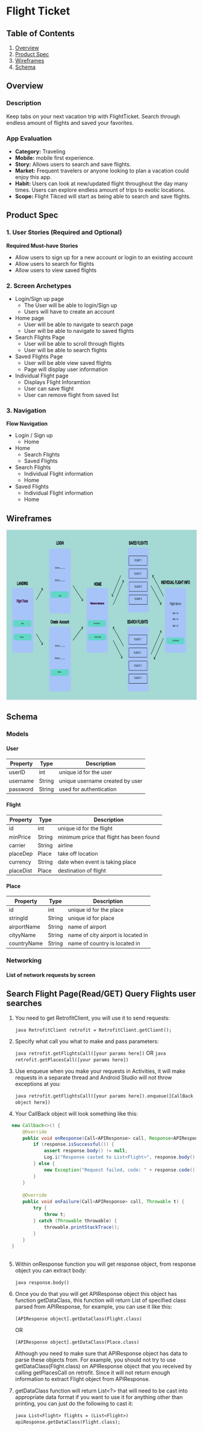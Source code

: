 # Flight Ticket

## Table of Contents
1. [Overview](#Overview)
1. [Product Spec](#Product-Spec)
1. [Wireframes](#Wireframes)
2. [Schema](#Schema)

## Overview

### Description
Keep tabs on your next vacation trip with FlightTicket. Search through endless amount of flights and saved your favorites.

### App Evaluation
- **Category:** Traveling 
- **Mobile:** mobile first experience.
- **Story:** Allows users to search and save flights.
- **Market:** Frequent travelers or anyone looking to plan a vacation could enjoy this app.
- **Habit:** Users can look at new/updated flight throughout the day many times. Users can explore endless amount of trips to exotic locations. 
- **Scope:** Flight Tikced will start as being able to search and save flights.
## Product Spec

### 1. User Stories (Required and Optional)

**Required Must-have Stories**
* Allow users to sign up for a new account or login to an existing account
* Allow users to search for flights
* Allow users to view saved flights


### 2. Screen Archetypes

* Login/Sign up page
   * The User will be able to login/Sign up
   * Users will have to create an account
* Home page
    * User will be able to navigate to search page
    * User will be able to navigate to saved flights
* Search Flights Page
   * User will be able to scroll through flights
   * User will be able to search flights
* Saved Flights Page
    * User will be able view saved flights
    * Page will display user information
* Individual Flight page
    * Displays Flight Inforamtion
    * User can save flight
    * User can remove flight from saved list
### 3. Navigation

**Flow Navigation**

* Login / Sign up 
   * Home
* Home
   * Search Flights
   * Saved Flights
* Search Flights 
   * Individual Flight information
   * Home
* Saved Flights 
   * Individual Flight information
   * Home


## Wireframes

<img style="border: 1px solid rgba(0, 0, 0, 0.1);" width="800" height="450" src="https://github.com/BorisMarin8004/FlightTicket/blob/update_readme/FlightTicketFigma.png?raw=true"/>



## Schema 

### Models
#### User

   | Property      | Type     | Description |
   | ------------- | -------- | ------------|
   | userID     | int   | unique id for the user  |
   | username       | String| unique username created by user |
   | password         | String     | used for authentication |
 

   
#### Flight

   | Property      | Type     | Description |
   | ------------- | -------- | ------------|
   | id      | int   | unique id for the flight |
   | minPrice        | String| minimum price that flight has been found |
   | carrier      | String  | airline  |
   | placeDep     | Place | take off location |
   | currency     | String | date when event is taking place|
   |placeDist| Place | destination of flight|
   
#### Place

   | Property      | Type     | Description |
   | ------------- | -------- | ------------|
   | id      | int   | unique id for the place|
   | stringId        | String| unique id for place |
   | airportName      | String  | name of airport |
   | cityyName     | String | name of city airport is located in |
   | countryName     | String | name of country is located in |
   
### Networking
#### List of network requests by screen

## Search Flight Page(Read/GET) Query Flights user searches

1. You need to get RetrofitClient, you will use it to send requests:

    ```java RetrofitClient retrofit = RetrofitClient.getClient();``` 

2. Specify what call you what to make and pass parameters:
  
    ```java retrofit.getFlightsCall([your params here])```
OR 
    ```java retrofit.getPlacesCall([your params here])```

3. Use enqueue when you make your requests in Activities, it will make requests in a separate thread and Android Studio will not throw exceptions at you:

    ```java retrofit.getFlightsCall([your params here]).enqueue([CallBack object here])```

4. Your CallBack object will look something like this:

```java
  new Callback<>() {
      @Override
      public void onResponse(Call<APIResponse> call, Response<APIResponse> response) {
          if (response.isSuccessful()) {
              assert response.body() != null;
              Log.i("Response casted to List<Flight>", response.body().getDataClass(Flight.class).toString());
          } else {
              new Exception("Request failed, code: " + response.code()).printStackTrace();
          }
      }

      @Override
      public void onFailure(Call<APIResponse> call, Throwable t) {
          try {
              throw t;
          } catch (Throwable throwable) {
              throwable.printStackTrace();
          }
      }
  }
  
  ```
        
5. Within onResponse function you will get response object, from response object you can extract body:

     ```java response.body()```

6. Once you do that you will get APIResponse object this object has function getDataClass, this function will return List of specified class parsed from APIResponse, for example, you can use it like this:

    ```[APIResponse object].getDataClass(Flight.class)```
    
    OR
          
    ```[APIResponse object].getDataClass(Place.class)```
    
    Although you need to make sure that APIResponse object has data to parse these objects from. For example, you should not try to use getDataClass(Flight.class) on APIResponse object that you received by calling getPlacesCall on retrofit. Since it will not return enough information to extract Flight object from APIResponse.
    
7. getDataClass function will return List<?> that will need to be cast into appropriate data format if you want to use it for anything other than printing, you can just do the following to cast it:

    ```java List<Flight> flights = (List<Flight>) apiResponse.getDataClass(Flight.class);```
